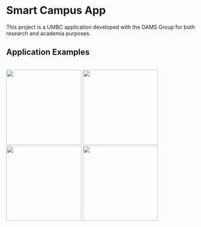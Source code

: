 # Smart Campus App
This project is a UMBC application developed with the DAMS Group for both research and academia purposes.

## Application Examples
<br>
<img src='https://github.com/user-attachments/assets/e1a041d3-55f2-40b4-a2af-8af161c7a7ed' width='200'>
<img src='https://github.com/user-attachments/assets/59d3a5f0-bf77-415b-8fdf-ff45317dc4b5' width='200'>
<img src='https://github.com/user-attachments/assets/33e1b2cd-f4c2-4db3-80c6-742dfec188d5' width='200'>
<img src='https://github.com/user-attachments/assets/e2783f39-ba6a-4b7f-8233-5a09c0d18ded' width='200'>
<br>
